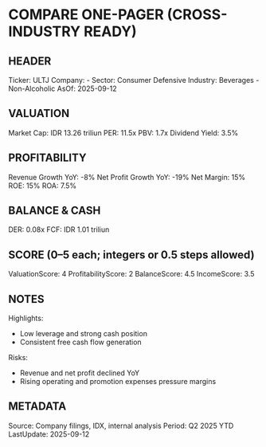 # COMPARE ONE-PAGER (CROSS-INDUSTRY READY)

## HEADER
Ticker: ULTJ
Company: -
Sector: Consumer Defensive
Industry: Beverages - Non-Alcoholic
AsOf: 2025-09-12

## VALUATION
Market Cap: IDR 13.26 triliun
PER: 11.5x
PBV: 1.7x
Dividend Yield: 3.5%

## PROFITABILITY
Revenue Growth YoY: -8%
Net Profit Growth YoY: -19%
Net Margin: 15%
ROE: 15%
ROA: 7.5%

## BALANCE & CASH
DER: 0.08x
FCF: IDR 1.01 triliun

## SCORE (0–5 each; integers or 0.5 steps allowed)
ValuationScore: 4
ProfitabilityScore: 2
BalanceScore: 4.5
IncomeScore: 3.5

## NOTES
Highlights:
- Low leverage and strong cash position
- Consistent free cash flow generation

Risks:
- Revenue and net profit declined YoY
- Rising operating and promotion expenses pressure margins

## METADATA
Source: Company filings, IDX, internal analysis
Period: Q2 2025 YTD
LastUpdate: 2025-09-12